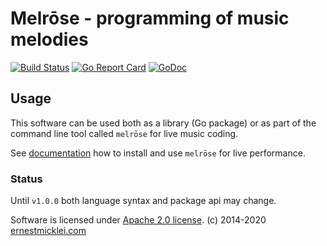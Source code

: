 # Melrōse - programming of music melodies

[![Build Status](https://travis-ci.org/emicklei/melrose.png)](https://travis-ci.org/emicklei/melrose)
[![Go Report Card](https://goreportcard.com/badge/github.com/emicklei/melrose)](https://goreportcard.com/report/github.com/emicklei/melrose)
[![GoDoc](https://godoc.org/github.com/emicklei/melrose?status.svg)](https://pkg.go.dev/github.com/emicklei/melrose?tab=doc)


## Usage

This software can be used both as a library (Go package) or as part of the command line tool called `melrōse` for live music coding.

See [documentation](https://emicklei.github.io/melrose/) how to install and use `melrōse` for live performance.

### Status

Until `v1.0.0` both language syntax and package api may change.


Software is licensed under [Apache 2.0 license](LICENSE).
(c) 2014-2020 [ernestmicklei.com](http://ernestmicklei.com)
